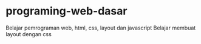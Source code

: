 # programing-web-dasar

Belajar pemrograman web, html, css, layout dan javascript
Belajar membuat layout dengan css
